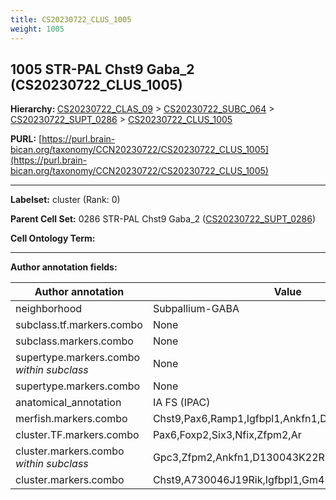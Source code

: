 ```yaml
---
title: CS20230722_CLUS_1005
weight: 1005
---
```

## 1005 STR-PAL Chst9 Gaba_2 (CS20230722_CLUS_1005)
<b>Hierarchy: </b>
[CS20230722_CLAS_09](../CS20230722_CLAS_09) >
[CS20230722_SUBC_064](../CS20230722_SUBC_064) >
[CS20230722_SUPT_0286](../CS20230722_SUPT_0286) >
[CS20230722_CLUS_1005](../CS20230722_CLUS_1005)

**PURL:** [https://purl.brain-bican.org/taxonomy/CCN20230722/CS20230722_CLUS_1005](https://purl.brain-bican.org/taxonomy/CCN20230722/CS20230722_CLUS_1005)

---


**Labelset:** cluster (Rank: 0)

**Parent Cell Set:** 0286 STR-PAL Chst9 Gaba_2 ([CS20230722_SUPT_0286](../CS20230722_SUPT_0286))



**Cell Ontology Term:** 

[MARKER GENES.]: #


---

[TRANSFERRED ANNOTATIONS.]: #


[AUTHOR ANNOTATION FIELDS.]: #


**Author annotation fields:**

| Author annotation | Value |
|-------------------|-------|
|neighborhood|Subpallium-GABA|
|subclass.tf.markers.combo|None|
|subclass.markers.combo|None|
|supertype.markers.combo _within subclass_|None|
|supertype.markers.combo|None|
|anatomical_annotation|IA FS (IPAC)|
|merfish.markers.combo|Chst9,Pax6,Ramp1,Igfbpl1,Ankfn1,Dscaml1,Trpc7,Trhde|
|cluster.TF.markers.combo|Pax6,Foxp2,Six3,Nfix,Zfpm2,Ar|
|cluster.markers.combo _within subclass_|Gpc3,Zfpm2,Ankfn1,D130043K22Rik|
|cluster.markers.combo|Chst9,A730046J19Rik,Igfbpl1,Gm41414|
